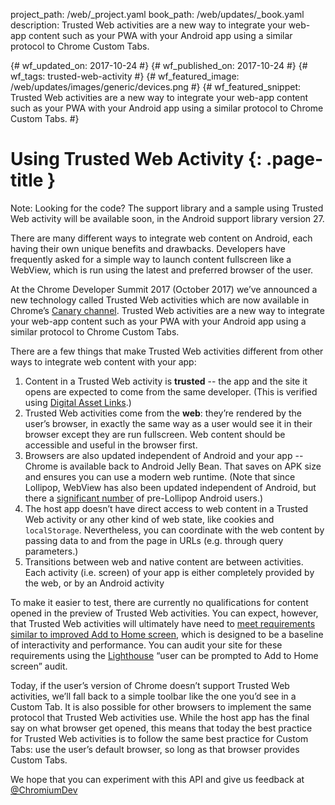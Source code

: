 project_path: /web/_project.yaml
book_path: /web/updates/_book.yaml
description: Trusted Web activities are a new way to integrate your web-app content such as your PWA with your Android app using a similar protocol to Chrome Custom Tabs.

{# wf_updated_on: 2017-10-24 #}
{# wf_published_on: 2017-10-24 #}
{# wf_tags: trusted-web-activity #}
{# wf_featured_image: /web/updates/images/generic/devices.png  #}
{# wf_featured_snippet: Trusted Web activities are a new way to integrate your web-app content such as your PWA with your Android app using a similar protocol to Chrome Custom Tabs. #}


# Using Trusted Web Activity {: .page-title }

Note: Looking for the code? The support library and a sample using Trusted Web
activity will be available soon, in the Android support library version 27.

There are many different ways to integrate web content on Android, each having
their own unique benefits and drawbacks. Developers have frequently asked for a
simple way to launch content fullscreen like a WebView, which is run using the
latest and preferred browser of the user.

At the Chrome Developer Summit 2017 (October 2017) we’ve announced a new
technology called Trusted Web activities which are now available in Chrome’s
[Canary channel](https://play.google.com/store/apps/details?id=com.chrome.canary).
Trusted Web activities are a new way to integrate your web-app content such as
your PWA with your Android app using a similar protocol to Chrome Custom Tabs.

There are a few things that make Trusted Web activities different from other
ways to integrate web content with your app:

1. Content in a Trusted Web activity is **trusted** -- the app and the site it
   opens are expected to come from the same developer. (This is verified using
   [Digital Asset Links](/digital-asset-links/v1/getting-started).) 
1. Trusted Web activities come from the **web**: they’re rendered by the user’s
   browser, in exactly the same way as a user would see it in their browser
   except they are run fullscreen. Web content should be accessible and useful
   in the browser first.
1. Browsers are also updated independent of Android and your app -- Chrome is
   available back to Android Jelly Bean. That saves on APK size and ensures
   you can use a modern web runtime. (Note that since Lollipop, WebView has
   also been updated independent of Android, but there a
   [significant number](https://developer.android.com/about/dashboards/index.html)
   of pre-Lollipop Android users.)
1. The host app doesn’t have direct access to web content in a Trusted Web
   activity or any other kind of web state, like cookies and `localStorage`.
   Nevertheless, you can coordinate with the web content by passing data to
   and from the page in URLs (e.g. through query parameters.)
1. Transitions between web and native content are between activities. Each
   activity (i.e. screen) of your app is either completely provided by the
   web, or by an Android activity

To make it easier to test, there are currently no qualifications for content
opened in the preview of Trusted Web activities. You can expect, however, that
Trusted Web activities will ultimately have need to
[meet requirements similar to improved Add to Home screen](/web/fundamentals/app-install-banners/#what_are_the_criteria),
which is designed to be a baseline of interactivity and performance. You can
audit your site for these requirements using the
[Lighthouse](/web/tools/lighthouse/) “user can be prompted to Add to Home
screen” audit.

Today, if the user’s version of Chrome doesn’t support Trusted Web activities,
we’ll fall back to a simple toolbar like the one you’d see in a Custom Tab. It
is also possible for other browsers to implement the same protocol that Trusted
Web activities use. While the host app has the final say on what browser get
opened, this means that today the best practice for Trusted Web activities is to
follow the same best practice for Custom Tabs: use the user’s default browser,
so long as that browser provides Custom Tabs.

We hope that you can experiment with this API and give us feedback at
[@ChromiumDev](https://twitter.com/ChromiumDev)
